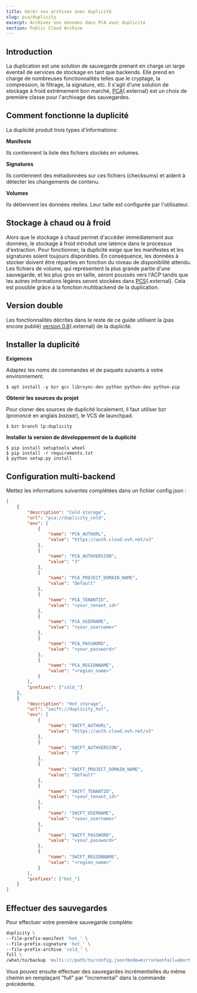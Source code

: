 ```yaml
---
title: Gérer vos archives avec duplicité
slug: pca/duplicity
excerpt: Archivez vos données dans PCA avec duplicité
section: Public Cloud Archive
---
```



## Introduction
La duplication est une solution de sauvegarde prenant en charge un large éventail de services de stockage en tant que backends. Elle prend en charge de nombreuses fonctionnalités telles que le cryptage, la compression, le filtrage, la signature, etc. Il s'agit d'une solution de stockage à froid extrêmement bon marché, [PCA](https://www.ovhcloud.com/fr-ca/public-cloud/cloud-archive/){.external} est un choix de première classe pour l'archivage des sauvegardes.


## Comment fonctionne la duplicité
La duplicité produit trois types d'informations:

**Manifeste**

Ils contiennent la liste des fichiers stockés en volumes.

**Signatures**

Ils contiennent des métadonnées sur ces fichiers (checksums) et aident à détecter les changements de contenu.

**Volumes**

Ils détiennent les données réelles. Leur taille est configurée par l'utilisateur.


## Stockage à chaud ou à froid
Alors que le stockage à chaud permet d'accéder immédiatement aux données, le stockage à froid introduit une latence dans le processus d'extraction. Pour fonctionner, la duplicité exige que les manifestes et les signatures soient toujours disponibles. En conséquence, les données à stocker doivent être réparties en fonction du niveau de disponibilité attendu. Les fichiers de volume, qui représentent la plus grande partie d'une sauvegarde, et les plus gros en taille, seront poussés vers l'ACP tandis que les autres informations légères seront stockées dans [PCS](https://www.ovhcloud.com/fr-ca/public-cloud/object-storage/){.external}. Cela est possible grâce à la fonction multibackend de la duplication.


## Version double
Les fonctionnalités décrites dans le reste de ce guide utilisent la (pas encore publié) [version 0.8](https://code.launchpad.net/~duplicity-team/duplicity/0.8-series){.external} de la duplicité.


## Installer la duplicité
**Exigences**

Adaptez les noms de commandes et de paquets suivants à votre environnement.

```
$ apt install -y bzr gcc librsync-dev python python-dev python-pip
```
**Obtenir les sources du projet**

Pour cloner des sources de duplicité localement, il faut utiliser bzr (prononcé en anglais *bazaar*), le VCS de launchpad.

```
$ bzr branch lp:duplicity
```
**Installer la version de développement de la duplicité**

```
$ pip install setuptools wheel
$ pip install -r requirements.txt
$ python setup.py install
```

## Configuration multi-backend

Mettez les informations suivantes complétées dans un fichier config.json :


```json
[
    {
        "description": "Cold storage",
        "url": "pca://duplicity_cold",
        "env": [
            {
                "name": "PCA_AUTHURL",
                "value": "https://auth.cloud.ovh.net/v3"
            },
            {
                "name": "PCA_AUTHVERSION",
                "value": "3"
            },
            {
                "name": "PCA_PROJECT_DOMAIN_NAME",
                "value": "Default"
            },
            {
                "name": "PCA_TENANTID",
                "value": "<your_tenant_id>"
            },
            {
                "name": "PCA_USERNAME",
                "value": "<your_username>"
            },
            {
                "name": "PCA_PASSWORD",
                "value": "<your_password>"
            },
            {
                "name": "PCA_REGIONNAME",
                "value": "<region_name>"
            }
        ],
        "prefixes": ["cold_"]
    },
    {
        "description": "Hot storage",
        "url": "swift://duplicity_hot",
        "env": [
            {
                "name": "SWIFT_AUTHURL",
                "value": "https://auth.cloud.ovh.net/v3"
            },
            {
                "name": "SWIFT_AUTHVERSION",
                "value": "3"
            },
            {
                "name": "SWIFT_PROJECT_DOMAIN_NAME",
                "value": "Default"
            },
            {
                "name": "SWIFT_TENANTID",
                "value": "<your_tenant_id>"
            },
            {
                "name": "SWIFT_USERNAME",
                "value": "<your_username>"
            },
            {
                "name": "SWIFT_PASSWORD",
                "value": "<your_password>"
            },
            {
                "name": "SWIFT_REGIONNAME",
                "value": "<region_name>"
            }
        ],
        "prefixes": ["hot_"]
    }
]
```


## Effectuer des sauvegardes
Pour effectuer votre première sauvegarde complète:


```bash
duplicity \
--file-prefix-manifest 'hot_' \
--file-prefix-signature 'hot_' \
--file-prefix-archive 'cold_' \
full \
/what/to/backup 'multi:///path/to/config.json?mode=mirror&onfail=abort'
```

Vous pouvez ensuite effectuer des sauvegardes incrémentielles du même chemin en remplaçant "full" par "incremental" dans la commande précédente.